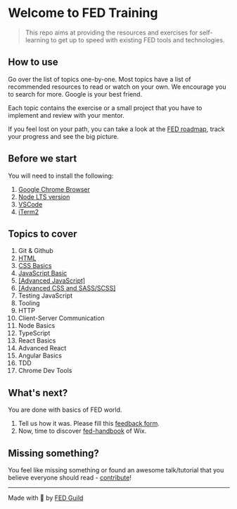 # Welcome to FED Training

> This repo aims at providing the resources and exercises for self-learning to get up to speed with existing FED tools and technologies. 

## How to use
Go over the list of topics one-by-one. Most topics have a list of recommended resources to read or watch on your own. We encourage you to search for more. Google is your best friend. 

Each topic contains the exercise or a small project that you have to implement and review with your mentor.

If you feel lost on your path, you can take a look at the [FED roadmap](./assets/frontend-roadmap.png), track your progress and see the big picture.

## Before we start
You will need to install the following:

1. [Google Chrome Browser](https://www.google.com/chrome/)
1. [Node LTS version](https://nodejs.org/en/)
1. [VSCode](https://code.visualstudio.com/)
1. [iTerm2](https://www.iterm2.com/)

## Topics to cover

1. Git & Github
1. [HTML](/src/html/index.md)
1. [CSS Basics](/src/css/index.md)
1. [JavaScript Basic](/src/javascript/index.md)
1. [[Advanced JavaScript]](/src/advanced-js/index.md)
1. [[Advanced CSS and SASS/SCSS]](/src/advanced-css-sass/index.md)
1. Testing JavaScript 
1. Tooling
1. HTTP
1. Client-Server Communication
1. Node Basics
1. TypeScript
1. React Basics
1. Advanced React
1. Angular Basics
1. TDD
1. Chrome Dev Tools

## What's next?
You are done with basics of FED world. 
1. Tell us how it was. Please fill this [feedback form](https://goo.gl/forms/3RrN7JZ9pqSv9W9u1).
2. Now, time to discover [fed-handbook](https://github.com/wix-private/fed-handbook) of Wix.

## Missing something?
You feel like missing something or found an awesome talk/tutorial that you believe everyone should read - [contribute](./CONTRIBUTING.md)!

---
Made with  &#128150; by [FED Guild](mailto:feds@wix.com)